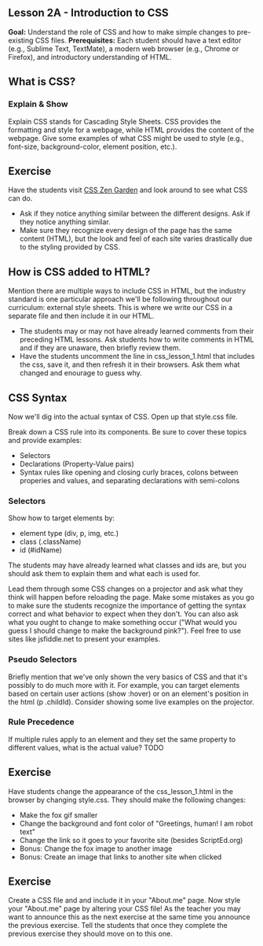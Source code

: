Lesson 2A - Introduction to CSS
--------------------------------

**Goal:** Understand the role of CSS and how to make simple changes to pre-existing CSS files.
**Prerequisites:** Each student should have a text editor (e.g., Sublime Text, TextMate), a modern web browser (e.g., Chrome or Firefox), and introductory understanding of HTML.

What is CSS?
-------------------

### Explain & Show ###

Explain CSS stands for Cascading Style Sheets.  CSS provides the formatting and style for a webpage, while HTML provides the content of the webpage.  Give some examples of what CSS might be used to style (e.g., font-size, background-color, element position, etc.).  

## Exercise ##

Have the students visit [CSS Zen Garden](http://csszengarden.com/) and look around to see what CSS can do.

* Ask if they notice anything similar between the different designs.  Ask if they notice anything similar.
* Make sure they recognize every design of the page has the same content (HTML), but the look and feel of each site varies drastically due to the styling provided by CSS.

## How is CSS added to HTML? ##

Mention there are multiple ways to include CSS in HTML, but the industry standard is one particular approach we'll be following throughout our curriculum: external style sheets.  This is where we write our CSS in a separate file and then include it in our HTML.

* The students may or may not have already learned comments from their preceding HTML lessons.  Ask students how to write comments in HTML and if they are unaware, then briefly review them.  
* Have the students uncomment the line in css_lesson_1.html that includes the css, save it, and then refresh it in their browsers.  Ask them what changed and enourage to guess why.

## CSS Syntax ##

Now we'll dig into the actual syntax of CSS.  Open up that style.css file.

Break down a CSS rule into its components.  Be sure to cover these topics and provide examples:
* Selectors
* Declarations (Property-Value pairs)
* Syntax rules like opening and closing curly braces, colons between properies and values,  and separating declarations with semi-colons


### Selectors ###

Show how to target elements by:
* element type (div, p, img, etc.)
* class (.className)
* id (#idName)

The students may have already learned what classes and ids are, but you should ask them to explain them and what each is used for.

Lead them through some CSS changes on a projector and ask what they think will happen before reloading the page.  Make some mistakes as you go to make sure the students recognize the importance of getting the syntax correct and what behavior to expect when they don't.  You can also ask what you ought to change to make something occur ("What would you guess I should change to make the background pink?").  Feel free to use sites like jsfiddle.net to present your examples.


### Pseudo Selectors ###
Briefly mention that we've only shown the very basics of CSS and that it's possibly to do much more with it.  For example, you can target elements based on certain user actions (show :hover) or on an element's position in the html (p .childId).  Consider showing some live examples on the projector.

### Rule Precedence ###
If multiple rules apply to an element and they set the same property to different values, what is the actual value? TODO 

## Exercise ##
Have students change the appearance of the css_lesson_1.html in the browser by changing style.css.  They should make the following changes:
* Make the fox gif smaller
* Change the background and font color of "Greetings, human! I am robot text"
* Change the link so it goes to your favorite site (besides ScriptEd.org)
* Bonus: Change the fox image to another image
* Bonus: Create an image that links to another site when clicked


## Exercise ##
Create a CSS file and and include it in your "About.me" page.  Now style your "About.me" page by altering your CSS file!  As the teacher you may want to announce this as the next exercise at the same time you announce the previous exercise.  Tell the students that once they complete the previous exercise they should move on to this one.
